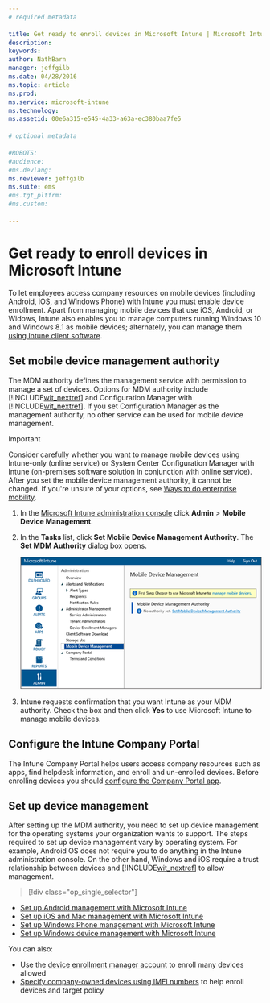 ```yaml
---
# required metadata

title: Get ready to enroll devices in Microsoft Intune | Microsoft Intune
description:
keywords:
author: NathBarn
manager: jeffgilb
ms.date: 04/28/2016
ms.topic: article
ms.prod:
ms.service: microsoft-intune
ms.technology:
ms.assetid: 00e6a315-e545-4a33-a63a-ec380baa7fe5

# optional metadata

#ROBOTS:
#audience:
#ms.devlang:
ms.reviewer: jeffgilb
ms.suite: ems
#ms.tgt_pltfrm:
#ms.custom:

---
```


# Get ready to enroll devices in Microsoft Intune
To let employees access company resources on mobile devices (including Android, iOS, and Windows Phone) with Intune you must enable device enrollment. Apart from managing mobile devices that use iOS, Android, or Widows, Intune also enables you to manage computers running Windows 10 and Windows 8.1 as mobile devices; alternately, you can manage them [using Intune client software](manage-windows-pcs-with-microsoft-intune.md).

## Set mobile device management authority
The MDM authority defines the  management service with permission to manage a set of devices. Options for MDM authority include [!INCLUDE[wit_nextref](../includes/wit_nextref_md.md)] and Configuration Manager with [!INCLUDE[wit_nextref](../includes/wit_nextref_md.md)]. If you set Configuration Manager as the management authority, no other service can be used for mobile device management.

>[!IMPORTANT]
> Consider carefully whether you want to manage mobile devices using Intune-only (online service) or System Center Configuration Manager with Intune (on-premises software solution in conjunction with online service). After you set the mobile device management authority, it cannot be changed. If you're unsure of your options, see [Ways to do enterprise mobility](../Topic/Ways%20to%20do%20enterprise%20mobility.md).



1.  In the [Microsoft Intune administration console](http://manage.microsoft.com) click **Admin** &gt; **Mobile Device Management**.

2.  In the **Tasks** list, click **Set Mobile Device Management Authority**. The **Set MDM Authority** dialog box opens.

    ![](../Media/Intune-MDM-Authority.png)

3.  Intune requests confirmation that you want Intune as your MDM authority. Check the box and then click **Yes** to use Microsoft Intune to manage mobile devices.

## Configure the Intune Company Portal
The Intune Company Portal helps users access company resources such as apps, find helpdesk information, and enroll and un-enrolled devices. Before enrolling devices you should [configure the Company Portal app](set-mobile-device-management-authority-and-configure-microsoft-intune.md).

## Set up device management
After setting up the MDM authority, you need to set up device management for the operating systems your organization wants to support. The steps required to set up device management vary by operating system. For example, Android OS does not require you to do anything in the Intune administration console. On the other hand, Windows and iOS require a trust relationship between devices and [!INCLUDE[wit_nextref](../includes/wit_nextref_md.md)] to allow management.

> [!div class="op_single_selector"]
- [Set up Android management with Microsoft Intune](set-up-android-management-with-microsoft-intune.md)
- [Set up iOS and Mac management with Microsoft Intune](set-up-ios-and-mac-management-with-microsoft-intune.md)
- [Set up Windows Phone management with Microsoft Intune](set-up-windows-phone-management-with-microsoft-intune.md)
- [Set up Windows device management with Microsoft Intune](set-up-windows-device-management-with-microsoft-intune.md)

You can also:
 - Use the [device enrollment manager account](/intune/deploy-use/enroll-corporate-owned-devices-with-the-device-enrollment-manager-in-microsoft-intune) to enroll many devices allowed
 - [Specify company-owned devices using IMEI numbers](/intune/deploy-use/specify-corporate-owned-devices-with-international-mobile-equipment-identity-imei-numbers) to help enroll devices and target policy
